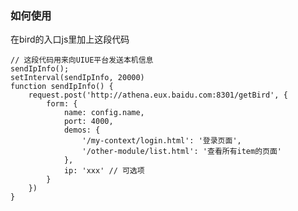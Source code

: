 ### 如何使用
在bird的入口js里加上这段代码

	// 这段代码用来向UIUE平台发送本机信息
	sendIpInfo();
	setInterval(sendIpInfo, 20000)
	function sendIpInfo() {
	    request.post('http://athena.eux.baidu.com:8301/getBird', {
	        form: {
	            name: config.name,
	            port: 4000,
	            demos: {
	                '/my-context/login.html': '登录页面',
	                '/other-module/list.html': '查看所有item的页面'
	            },
	            ip: 'xxx' // 可选项
	        }
	    })
	}
